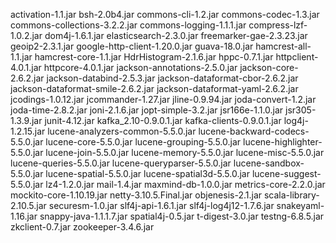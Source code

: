 activation-1.1.jar
bsh-2.0b4.jar
commons-cli-1.2.jar
commons-codec-1.3.jar
commons-collections-3.2.2.jar
commons-logging-1.1.1.jar
compress-lzf-1.0.2.jar
dom4j-1.6.1.jar
elasticsearch-2.3.0.jar
freemarker-gae-2.3.23.jar
geoip2-2.3.1.jar
google-http-client-1.20.0.jar
guava-18.0.jar
hamcrest-all-1.1.jar
hamcrest-core-1.1.jar
HdrHistogram-2.1.6.jar
hppc-0.7.1.jar
httpclient-4.0.1.jar
httpcore-4.0.1.jar
jackson-annotations-2.5.0.jar
jackson-core-2.6.2.jar
jackson-databind-2.5.3.jar
jackson-dataformat-cbor-2.6.2.jar
jackson-dataformat-smile-2.6.2.jar
jackson-dataformat-yaml-2.6.2.jar
jcodings-1.0.12.jar
jcommander-1.27.jar
jline-0.9.94.jar
joda-convert-1.2.jar
joda-time-2.8.2.jar
joni-2.1.6.jar
jopt-simple-3.2.jar
jsr166e-1.1.0.jar
jsr305-1.3.9.jar
junit-4.12.jar
kafka_2.10-0.9.0.1.jar
kafka-clients-0.9.0.1.jar
log4j-1.2.15.jar
lucene-analyzers-common-5.5.0.jar
lucene-backward-codecs-5.5.0.jar
lucene-core-5.5.0.jar
lucene-grouping-5.5.0.jar
lucene-highlighter-5.5.0.jar
lucene-join-5.5.0.jar
lucene-memory-5.5.0.jar
lucene-misc-5.5.0.jar
lucene-queries-5.5.0.jar
lucene-queryparser-5.5.0.jar
lucene-sandbox-5.5.0.jar
lucene-spatial-5.5.0.jar
lucene-spatial3d-5.5.0.jar
lucene-suggest-5.5.0.jar
lz4-1.2.0.jar
mail-1.4.jar
maxmind-db-1.0.0.jar
metrics-core-2.2.0.jar
mockito-core-1.10.19.jar
netty-3.10.5.Final.jar
objenesis-2.1.jar
scala-library-2.10.5.jar
securesm-1.0.jar
slf4j-api-1.6.1.jar
slf4j-log4j12-1.7.6.jar
snakeyaml-1.16.jar
snappy-java-1.1.1.7.jar
spatial4j-0.5.jar
t-digest-3.0.jar
testng-6.8.5.jar
zkclient-0.7.jar
zookeeper-3.4.6.jar